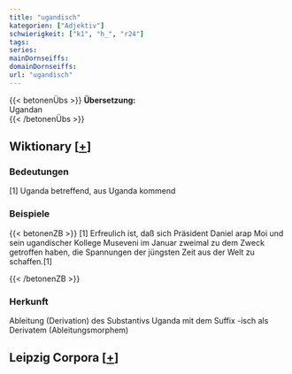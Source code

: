 ```yaml
---
title: "ugandisch"
kategorien: ["Adjektiv"]
schwierigkeit: ["k1", "h_", "r24"]
tags:
series:
mainDornseiffs:
domainDornseiffs:
url: "ugandisch"
---
```


{{< betonenÜbs >}}
**Übersetzung:**  
Ugandan  
{{< /betonenÜbs >}}

## Wiktionary [[+](https://de.wiktionary.org/wiki/ugandisch)]

### Bedeutungen
[1] Uganda betreffend, aus Uganda kommend  

### Beispiele
{{< betonenZB >}}
[1] Erfreulich ist, daß sich Präsident Daniel arap Moi und sein ugandischer Kollege Museveni im Januar zweimal zu dem Zweck getroffen haben, die Spannungen der jüngsten Zeit aus der Welt zu schaffen.[1]  

{{< /betonenZB >}}
### Herkunft
Ableitung (Derivation) des Substantivs Uganda mit dem Suffix -isch als Derivatem (Ableitungsmorphem)  


## Leipzig Corpora [[+](https://corpora.uni-leipzig.de/en/res?word=ugandisch&corpusId=deu_newscrawl-public_2018)]

